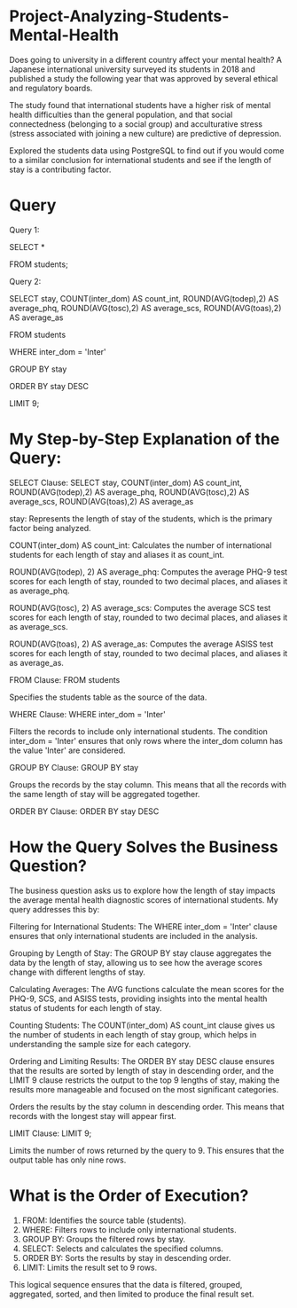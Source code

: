 # Project-Analyzing-Students-Mental-Health
Does going to university in a different country affect your mental health? A Japanese international university surveyed its students in 2018 and published a study the following year that was approved by several ethical and regulatory boards.

The study found that international students have a higher risk of mental health difficulties than the general population, and that social connectedness (belonging to a social group) and acculturative stress (stress associated with joining a new culture) are predictive of depression.

Explored the students data using PostgreSQL to find out if you would come to a similar conclusion for international students and see if the length of stay is a contributing factor.

# Query

Query 1:

SELECT * 

FROM students;

Query 2:

SELECT stay, COUNT(inter_dom) AS count_int, ROUND(AVG(todep),2) AS average_phq, ROUND(AVG(tosc),2) AS average_scs, ROUND(AVG(toas),2) AS average_as

FROM students

WHERE inter_dom = 'Inter'

GROUP BY stay

ORDER BY stay DESC

LIMIT 9;

# My Step-by-Step Explanation of the Query:

SELECT Clause:
SELECT stay, COUNT(inter_dom) AS count_int, ROUND(AVG(todep),2) AS average_phq, ROUND(AVG(tosc),2) AS average_scs, ROUND(AVG(toas),2) AS average_as

stay: Represents the length of stay of the students, which is the primary factor being analyzed.

COUNT(inter_dom) AS count_int: Calculates the number of international students for each length of stay and aliases it as count_int.

ROUND(AVG(todep), 2) AS average_phq: Computes the average PHQ-9 test scores for each length of stay, rounded to two decimal places, and aliases it as average_phq.

ROUND(AVG(tosc), 2) AS average_scs: Computes the average SCS test scores for each length of stay, rounded to two decimal places, and aliases it as average_scs.

ROUND(AVG(toas), 2) AS average_as: Computes the average ASISS test scores for each length of stay, rounded to two decimal places, and aliases it as average_as.

FROM Clause:
FROM students

Specifies the students table as the source of the data.

WHERE Clause:
WHERE inter_dom = 'Inter'

Filters the records to include only international students. The condition inter_dom = 'Inter' ensures that only rows where the inter_dom column has the value 'Inter' are considered.

GROUP BY Clause:
GROUP BY stay

Groups the records by the stay column. This means that all the records with the same length of stay will be aggregated together.

ORDER BY Clause:
ORDER BY stay DESC

# How the Query Solves the Business Question?

The business question asks us to explore how the length of stay impacts the average mental health diagnostic scores of international students. My query addresses this by:

Filtering for International Students: The WHERE inter_dom = 'Inter' clause ensures that only international students are included in the analysis.

Grouping by Length of Stay: The GROUP BY stay clause aggregates the data by the length of stay, allowing us to see how the average scores change with different lengths of stay.

Calculating Averages: The AVG functions calculate the mean scores for the PHQ-9, SCS, and ASISS tests, providing insights into the mental health status of students for each length of stay.

Counting Students: The COUNT(inter_dom) AS count_int clause gives us the number of students in each length of stay group, which helps in understanding the sample size for each category.

Ordering and Limiting Results: The ORDER BY stay DESC clause ensures that the results are sorted by length of stay in descending order, and the LIMIT 9 clause restricts the output to the top 9 lengths of stay, making the results more manageable and focused on the most significant categories.

Orders the results by the stay column in descending order. This means that records with the longest stay will appear first.

LIMIT Clause:
LIMIT 9;

Limits the number of rows returned by the query to 9. This ensures that the output table has only nine rows.

# What is the Order of Execution?

1. FROM: Identifies the source table (students).
2. WHERE: Filters rows to include only international students.
3. GROUP BY: Groups the filtered rows by stay.
4. SELECT: Selects and calculates the specified columns.
5. ORDER BY: Sorts the results by stay in descending order.
6. LIMIT: Limits the result set to 9 rows.

This logical sequence ensures that the data is filtered, grouped, aggregated, sorted, and then limited to produce the final result set.
